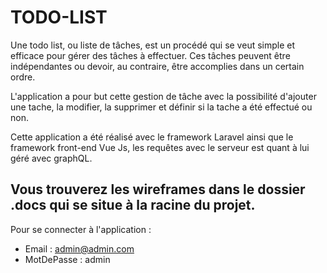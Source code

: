 # TODO-LIST 

  Une todo list, ou liste de tâches, est un procédé qui se veut simple et efficace pour gérer des tâches à effectuer. Ces tâches peuvent être indépendantes ou devoir, au contraire, être accomplies dans un certain ordre. 

  L'application a pour but cette gestion de tâche avec la possibilité d'ajouter une tache, la modifier, la supprimer et définir si la tache a été effectué ou non.

  Cette application a été réalisé avec le framework Laravel ainsi que le framework front-end Vue Js, les requêtes avec le serveur est quant à lui géré avec graphQL. 

## Vous trouverez les wireframes dans le dossier .docs qui se situe à la racine du projet.

  Pour se connecter à l'application : 

* Email : admin@admin.com
* MotDePasse : admin